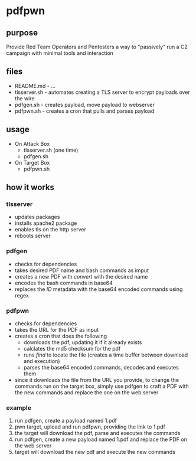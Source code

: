 # pdfpwn

## purpose
Provide Red Team Operators and Pentesters a way to "passively" run a C2 campaign with minimal tools and interaction

## files
- README.md - ...
- tlsserver.sh - automates creating a TLS server to encrypt payloads over the wire
- pdfgen.sh - creates payload, move payload to webserver
- pdfpwn.sh - creates a cron that pulls and parses payload

## usage
- On Attack Box
	- tlsserver.sh (one time)
	- pdfgen.sh
- On Target Box
	- pdfpwn.sh

## how it works
### tlsserver
- updates packages
- installs apache2 package
- enables tls on the http server
- reboots server
### pdfgen
- checks for dependencies
- takes desired PDF name and bash commands as imput
- creates a new PDF with *convert* with the desired name
- encodes the bash commands in base64
- replaces the *ID* metadata with the base64 encoded commands using regex

### pdfpwn
- checks for dependencies
- takes the URL for the PDF as input
- creates a cron that does the following
	- downloads the pdf, updating it if it already exists
	- calclates the md5 checksum for the pdf
	- runs *find* to locate the file (creates a time buffer between download and execution)
	- parses the base64 encoded commands, decodes and executes them
- since it downloads the file from the URL you provide, to change the commands run on the target box, simply use pdfgen to craft a PDF with the new commands and replace the one on the web server

### example
1. run pdfgen, create a payload named 1.pdf
2. pwn target, upload and run pdfpwn, providing the link to 1.pdf
3. the target will download the pdf, parse and executes the commands
4. run pdfgen, create a new payload named 1.pdf and replace the PDF on the web server
5. target will download the new pdf and execute the new commands
